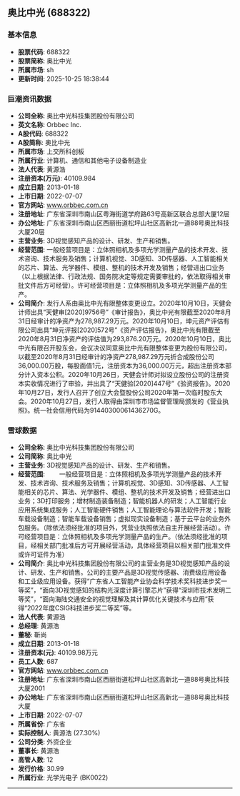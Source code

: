 ## 奥比中光 (688322)

### 基本信息

- **股票代码**: 688322
- **股票简称**: 奥比中光
- **所属市场**: sh
- **更新时间**: 2025-10-25 18:38:44

### 巨潮资讯数据

- **公司全称**: 奥比中光科技集团股份有限公司
- **英文名称**: Orbbec Inc.
- **A股代码**: 688322
- **A股简称**: 奥比中光
- **所属市场**: 上交所科创板
- **所属行业**: 计算机、通信和其他电子设备制造业
- **法人代表**: 黄源浩
- **注册资本(万元)**: 40109.984
- **成立日期**: 2013-01-18
- **上市日期**: 2022-07-07
- **官方网站**: www.orbbec.com.cn
- **注册地址**: 广东省深圳市南山区粤海街道学府路63号高新区联合总部大厦12层
- **办公地址**: 广东省深圳市南山区西丽街道松坪山社区高新北一道88号奥比科技大厦20层
- **主营业务**: 3D视觉感知产品的设计、研发、生产和销售。
- **经营范围**: 一般经营项目是：立体照相机及多项光学测量产品的技术开发、技术咨询、技术服务及销售；计算机视觉、3D感知、3D传感器、人工智能相关的芯片、算法、光学器件、模组、整机的技术开发及销售；经营进出口业务（以上根据法律、行政法规、国务院决定等规定需要审批的，依法取得相关审批文件后方可经营）。许可经营项目是：立体照相机及多项光学测量产品的生产。
- **公司简介**: 发行人系由奥比中光有限整体变更设立。2020年10月10日，天健会计师出具“天健审[2020]9756号”《审计报告》，奥比中光有限截至2020年8月31日经审计的净资产为278,987.29万元。2020年10月10日，坤元资产评估有限公司出具“坤元评报[2020]572号”《资产评估报告》，奥比中光有限截至2020年8月31日净资产的评估值为293,876.20万元。2020年10月10日，奥比中光有限召开股东会，会议决议同意奥比中光有限整体变更为股份有限公司，以截至2020年8月31日经审计的净资产278,987.29万元折合成股份公司36,000.00万股，每股面值1元，注册资本为36,000.00万元，超出注册资本部分计入资本公积。2020年10月26日，天健会计师对拟设立股份公司的注册资本实收情况进行了审验，并出具了“天健验[2020]447号”《验资报告》。2020年10月27日，发行人召开了创立大会暨股份公司2020年第一次临时股东大会。2020年10月27日，发行人取得由深圳市市场监督管理局颁发的《营业执照》。统一社会信用代码为91440300061436270G。

### 雪球数据

- **公司全称**: 奥比中光科技集团股份有限公司
- **公司简称**: 奥比中光
- **主营业务**: 3D视觉感知产品的设计、研发、生产和销售。
- **经营范围**: 　　一般经营项目是：立体照相机及多项光学测量产品的技术开发、技术咨询、技术服务及销售；计算机视觉、3D感知、3D传感器、人工智能相关的芯片、算法、光学器件、模组、整机的技术开发及销售；经营进出口业务；3D打印服务；增材制造装备制造；智能机器人的研发；人工智能行业应用系统集成服务；人工智能硬件销售；人工智能理论与算法软件开发；智能车载设备制造；智能车载设备销售；虚拟现实设备制造；基于云平台的业务外包服务。（除依法须经批准的项目外，凭营业执照依法自主开展经营活动）。许可经营项目是：立体照相机及多项光学测量产品的生产。（依法须经批准的项目，经相关部门批准后方可开展经营活动，具体经营项目以相关部门批准文件或许可证件为准）
- **公司简介**: 奥比中光科技集团股份有限公司的主营业务是3D视觉感知产品的设计、研发、生产和销售。公司的主要产品是3D视觉传感器、消费级应用设备和工业级应用设备。获得“广东省人工智能产业协会科学技术奖科技进步奖一等奖”，“面向3D视觉感知的结构光深度计算引擎芯片”获得“深圳市技术发明二等奖”，“面向海陆交通安全的视觉理解及其计算优化关键技术与应用”获得“2022年度CSIG科技进步奖二等奖”等。
- **法人代表**: 黄源浩
- **总经理**: 黄源浩
- **董秘**: 靳尚
- **成立日期**: 2013-01-18
- **注册资本(元)**: 40109.98万元
- **员工人数**: 687
- **官方网站**: www.orbbec.com.cn
- **注册地址**: 广东省深圳市南山区西丽街道松坪山社区高新北一道88号奥比科技大厦2001
- **办公地址**: 广东省深圳市南山区西丽街道松坪山社区高新北一道88号奥比科技大厦
- **上市日期**: 2022-07-07
- **所属省份**: 广东省
- **实际控制人**: 黄源浩 (27.30%)
- **公司分类**: 外资企业
- **董事长**: 黄源浩
- **高管人数**: 12
- **发行价格**: 30.99
- **所属行业**: 光学光电子 (BK0022)

---